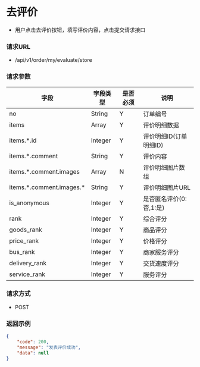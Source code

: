 # 去评价

* 用户点击去评价按钮，填写评价内容，点击提交请求接口

### 请求URL

* /api/v1/order/my/evaluate/store

### 请求参数

| 字段                         | 字段类型    | 是否必须 | 说明              |
|----------------------------|---------|------|-----------------|
| no                         | String  | Y    | 订单编号            |
| items                      | Array   | Y    | 评价明细数据          |
| items.\*.id                | Integer | Y    | 评价明细ID(订单明细ID)  |
| items.\*.comment           | String  | Y    | 评价内容            |
| items.\*.comment.images    | Array   | N    | 评价明细图片数组        |
| items.\*.comment.images.\* | String  | Y    | 评价明细图片URL       |
| is_anonymous               | Integer | Y    | 是否匿名评价(0:否,1:是) |
| rank                       | Integer | Y    | 综合评分            |
| goods_rank                 | Integer | Y    | 商品评分            |
| price_rank                 | Integer | Y    | 价格评分            |
| bus_rank                   | Integer | Y    | 商家服务评分          |
| delivery_rank              | Integer | Y    | 交货速度评分          |
| service_rank               | Integer | Y    | 服务评分            |

### 请求方式
* POST

### 返回示例

```json
{
    "code": 200,
    "message": "发表评价成功",
    "data": null
}
```
